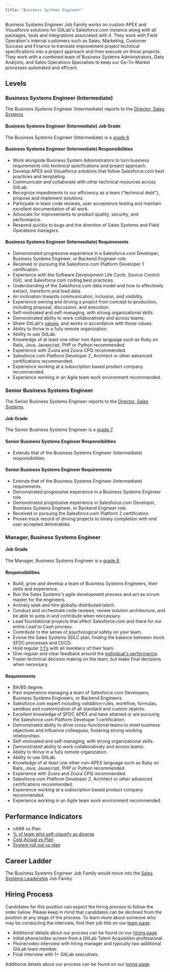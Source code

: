 ```yaml
---
title: "Business Systems Engineer"
---
```


Business Systems Engineer Job Family works on custom APEX and Visualforce solutions for GitLab's Salesforce.com instance along with all packages, tools and integrations associated with it.
They work with Field Operation's internal customers such as Sales, Marketing, Customer Success and Finance to translate improvement project technical specifications into a project approach and then execute on those projects.
They work with a combined team of Business Systems Administrators, Data Analysts, and Sales Operations Specialists to keep our Go-To-Market processes automated and efficent.

## Levels

### Business Systems Engineer (Intermediate)

The Business Systems Engineer (Intermediate) reports to the [Director, Sales Systems](/job-families/sales/senior-manager-sales-systems/#director-sales-systems)

#### Business Systems Engineer (Intermediate) Job Grade

The Business Systems Engineer (Intermediate) is a [grade 6](https://about.gitlab.com/handbook/total-rewards/compensation/compensation-calculator/#gitlab-job-grades).

#### Business Systems Engineer (Intermediate) Responsibilities

- Work alongside Business System Administrators to turn business requirements into technical specfications and project approach.
- Develop APEX and Visualforce solutions that follow Salesforce.com best practices and templating.
- Communicate and collaborate with other technical resources across GitLab.
- Recognize impediments to our efficiency as a team ("technical debt"), propose and implement solutions.
- Particpate in team code reviews, user acceptence testing and maintain excellent documentation of all work.
- Advocate for improvements to product quality, security, and performance.
- Respond quickly to bugs and the direction of Sales Systems and Field Operations managers.

#### Business Systems Engineer (Intermediate) Requirements

- Demonstrated progressive experience in a Salesforce.com Developer, Business Systems Engineer, or Backend Engineer role.
- Received or pursuing the Salesforce.com Platform Developer 1 certification.
- Experience with the Software Development Life Cycle, Source Control (Git), and Salesforce.com coding best practices.
- Understanding of the Salesforce.com data model and how to effectively extract, transform and load data.
- An inclination towards communication, inclusion, and visibility.
- Experience owning and driving a project from concept to production, including proposal, discussion, and execution.
- Self-motivated and self-managing, with strong organizational skills.
- Demonstrated ability to work collaboratively and across teams.
- Share GitLab's [values](/handbook/values/), and works in accordance with those values.
- Ability to thrive in a fully remote organization.
- Ability to use GitLab.
- Knowledge of at least one other non-Apex language such as Ruby on Rails, Java, Javascript, PHP or Python recommended.
- Experience with Zuora and Zoura CPQ recommended.
- Salesforce.com Platform Developer 2, Architect or other advanced certifications recommended.
- Experience working at a subscription based product company recommended.
- Experience working in an Agile team work environment recommended.

### Senior Business Systems Engineer

The Senior Business Systems Engineer reports to the [Director, Sales Systems](/job-families/sales/senior-manager-sales-systems/#director-sales-systems).

#### Job Grade

The Senior Business Systems Engineer is a [grade 7](https://about.gitlab.com/handbook/total-rewards/compensation/compensation-calculator/#gitlab-job-grades).

#### Senior Business Systems Engineer Responsibilities

- Extends that of the Business Systems Engineer (Intermediate) responsibilities.

#### Senior Business Systems Engineer Requirements

- Extends that of the Business Systems Engineer (Intermediate) requirements.
- Demonstrated progressive experience in a Business Systems Engineer role.
- Demonstrated progressive experience in Salesforce.com Developer, Business Systems Engineer, or Backend Engineer role.
- Received or pursuing the Salesforce.com Platform 2 certification.
- Proven track record of driving projects to timely completion with end user accepted deliverables.

### Manager, Business Systems Engineer

#### Job Grade

The Manager, Business Systems Engineer is a [grade 8](https://about.gitlab.com/handbook/total-rewards/compensation/compensation-calculator/#gitlab-job-grades).

#### Responsibilities

- Build, grow and develop a team of Business Systems Engineers, their skills and experience.
- Run the Sales Systems's agile development process and act as scrum master for the engineers.
- Actively seek and hire globally-distributed talent.
- Conduct and orchestrate code reviews, review solution architecture, and be able to jump in and contribute when neccessary.
- Lead foundational projects that effect Salesforce.com and there for our entire Lead to Cash process.
- Contribute to the sense of psychological safety on your team.
- Evolve the Sales Systems SDLC plan, finding the balance between stock SFDC processes and CI/CD.
- Hold regular [1:1's](https://about.gitlab.com/handbook/leadership/1-1/) with all members of their team.
- Give regular and clear feedback around the [individual's performance](https://about.gitlab.com/handbook/leadership/1-1/suggested-agenda-format/).
- Foster technical decision making on the team, but make final decisions when necessary.

#### Requirements

- BA/BS degree.
- Past experience managing a team of Salesforce.com Developers, Business Systems Engineers, or Backend Engineers.
- Salesforce.com expert including validation rules, workflow, formulas, sandbox and customization of all standard and custom objects.
- Excellent knowledge of SFDC APEX and have attained or are pursuing the Salesforce.com Platform Developer 1 certification.
- Demonstrated ability to drive cross-functional teams to meet business objectives and influence colleagues, fostering strong working relationships.
- Self-motivated and self-managing, with strong organizational skills.
- Demonstrated ability to work collaboratively and across teams.
- Ability to thrive in a fully remote organization.
- Ability to use GitLab.
- Knowledge of at least one other non-APEX language such as Ruby on Rails, Java, Javascript, PHP or Python recommended.
- Experience with Zuora and Zoura CPQ recommended.
- Salesforce.com Platform Developer 2, Architect or other advanced certifications recommended.
- Experience working at a subscription based product company recommended.
- Experience working in an Agile team work environment recommended.

## Performance Indicators

- nARR vs Plan
- [% of team who self-classify as diverse](https://about.gitlab.com/handbook/business-technology/metrics/#percent--of-team-who-self-classify-as-diverse)
- [Cost Actual vs Plan](https://about.gitlab.com/handbook/business-technology/metrics/#cost-actual-vs-plan)
- [System roll out vs plan](https://about.gitlab.com/handbook/business-technology/metrics/#system-roll-out-vs-plan)

## Career Ladder

The Business Systems Engineer Job Family would move into the [Sales Systems Leadership](/job-families/sales/senior-manager-sales-systems/) Job Family.

## Hiring Process

Candidates for this position can expect the hiring process to follow the order below. Please keep in mind that candidates can be declined from the position at any stage of the process. To learn more about someone who may be conducting the interview, find their job title on our [team page](https://about.gitlab.com/company/team/).

- Additional details about our process can be found on our [hiring page](https://about.gitlab.com/handbook/hiring/).
- Initial phone/video screen from a GitLab Talent Acquisition professional.
- Phone/video interview with hiring manager and typically two additional GitLab team member.
- Final interview with 1+ GitLab executives.

Additional details about our process can be found on our [hiring page](https://about.gitlab.com/handbook/hiring/).
